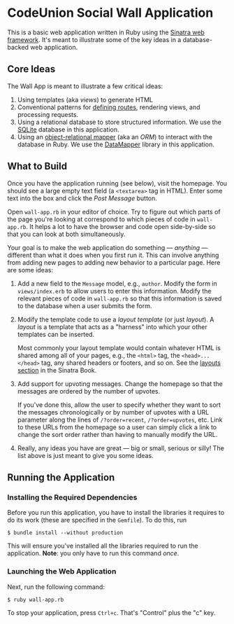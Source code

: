 # CodeUnion Social Wall Application

This is a basic web application written in Ruby using the
[Sinatra web framework][sinatra-homepage].  It's meant to illustrate
some of the key ideas in a database-backed web application.

## Core Ideas

The Wall App is meant to illustrate a few critical ideas:

1.  Using templates (aka _views_) to generate HTML
2.  Conventional patterns for [defining routes][glossary-routes], rendering
    views, and processing requests.
3.  Using a relational database to store structured information.  We use
    the [SQLite][sqlite-homepage] database in this application.
4.  Using an [object-relational mapper][glossary-orm] (aka an _ORM_) to
    interact with the database in Ruby.  We use the
    [DataMapper][datamapper-homepage] library in this application.

## What to Build

Once you have the application running (see below), visit the homepage.  You
should see a large empty text field (a `<textarea>` tag in HTML).  Enter some
text into the box and click the _Post Message_ button.

Open `wall-app.rb` in your editor of choice.  Try to figure out which parts
of the page you're looking at correspond to which pieces of code in
`wall-app.rb`.  It helps a lot to have the browser and code open side-by-side
so that you can look at both simultaneously.

Your goal is to make the web application do something — _anything_ — different
than what it does when you first run it.  This can involve anything from
adding new pages to adding new behavior to a particular page.  Here are some
ideas:

1.  Add a new field to the `Message` model, e.g., `author`.  Modify the
    form in `views/index.erb` to allow users to enter this information.
    Modify the relevant pieces of code in `wall-app.rb` so that this
    information is saved to the database when a user submits the form.

2.  Modify the template code to use a _layout template_ (or just _layout_).
    A _layout_ is a template that acts as a "harness" into which your other
    templates can be inserted.

    Most commonly your layout template would contain whatever HTML is shared
    among all of your pages, e.g., the `<html>` tag, the `<head>...</head>`
    tag, any shared headers or footers, and so on.  See the
    [layouts section][sinatra-layouts] in the Sinatra Book.

3.  Add support for upvoting messages.  Change the homepage so that the
    messages are ordered by the number of upvotes.

    If you've done this, allow the user to specify whether they want to sort
    the  messages chronologically or by number of upvotes with a URL parameter
    along the lines of `/?order=recent`, `/?order=upvotes`, etc.  Link to these
    URLs from the homepage so a user can simply click a link to change the sort
    order rather than having to manually modify the URL.

4.  Really, any ideas you have are great — big or small, serious or silly! The
    list above is just meant to give you some ideas.

## Running the Application

### Installing the Required Dependencies

Before you run this application, you have to install the libraries it requires
to do its work (these are specified in the `Gemfile`).  To do this, run

```shell-session
$ bundle install --without production
```

This will ensure you've installed all the libraries required to run the
application.  **Note**: you only have to run this command _once_.

### Launching the Web Application

Next, run the following command:

```shell-session
$ ruby wall-app.rb
```

To stop your application, press `Ctrl+c`.  That's "Control" plus the "c" key.

  [sinatra-homepage]: http://www.sinatrarb.com/
  [datamapper-homepage]: http://datamapper.org/
  [sqlite-homepage]: http://sqlite.org/
  [glossary-routes]: http://glossary.codeunion.io/route-sinatra/
  [glossary-orm]: http://glossary.codeunion.io/object-relational-mapping/
  [sinatra-layouts]: https://github.com/sinatra/sinatra-book/blob/master/book/Getting_to_know_Sinatra.markdown#templates
